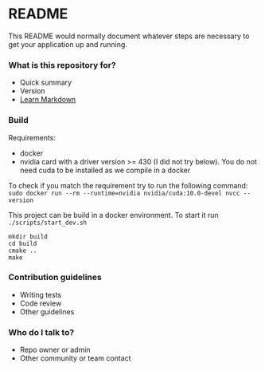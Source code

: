 # README #

This README would normally document whatever steps are necessary to get your application up and running.

### What is this repository for? ###

* Quick summary
* Version
* [Learn Markdown](https://bitbucket.org/tutorials/markdowndemo)

### Build ###
Requirements:
 - docker
 - nvidia card with a driver version >= 430 (I did not try below). You do not need cuda to be installed as we compile in a docker

 To check if you match the requirement try to run the following command:
`sudo docker run --rm --runtime=nvidia nvidia/cuda:10.0-devel nvcc --version`

This project can be build in a docker environment. To start it run
`./scripts/start_dev.sh`

```
mkdir build
cd build
cmake ..
make
```

### Contribution guidelines ###

* Writing tests
* Code review
* Other guidelines

### Who do I talk to? ###

* Repo owner or admin
* Other community or team contact